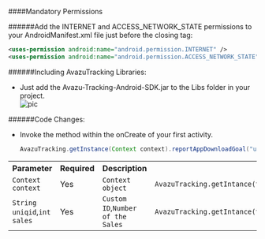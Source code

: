 ####Mandatory Permissions 

######Add the INTERNET and ACCESS_NETWORK_STATE permissions to your AndroidManifest.xml file just before the closing </manifest> tag:   

   ```xml
   <uses-permission android:name="android.permission.INTERNET" />      
   <uses-permission android:name="android.permission.ACCESS_NETWORK_STATE" />
   ```
    
######Including AvazuTracking Libraries:   
- Just add the Avazu-Tracking-Android-SDK.jar to the Libs folder in your project.  
![pic](http://d.pcs.baidu.com/thumbnail/f9897c0f94144a20293b66f8c819d415?fid=2050215414-250528-275380414041724&time=1397204718&sign=FDTAER-DCb740ccc5511e5e8fedcff06b081203-8k18l1B43oT9vqHPS5WGilXKmPE%3D&rt=sh&expires=8h&r=160489456&sharesign=unknown&size=c710_u500&quality=100)
   
######Code Changes:  
- Invoke the method within the onCreate of your first activity.

   ```java
   AvazuTracking.getInstance(Context context).reportAppDownloadGoal("uniqid",sales);   
   ```

<table cellspacing="0">
 <tr>
   <th>Parameter</th>
   <th>Required</th>
   <th>Description</th>
   <th>Example</th>
 </tr>
 <tr>
   <td><code>Context context</code></td>
   <td>Yes</td>
   <td><code>Context object</code></td>
   <td><code>AvazuTracking.getIntance(this);</code></td>
 </tr>
 <tr>
   <td><code>String uniqid</code>,<code>int sales</code></td>
   <td>Yes</td>
   <td><code>Custom ID</code>,<code>Number of the Sales</code></td>
   <td><code>AvazuTracking.getIntance(this).reportAppDownLoadGoal("uniqid",sales);</code></td>
 </tr>
</table>  

